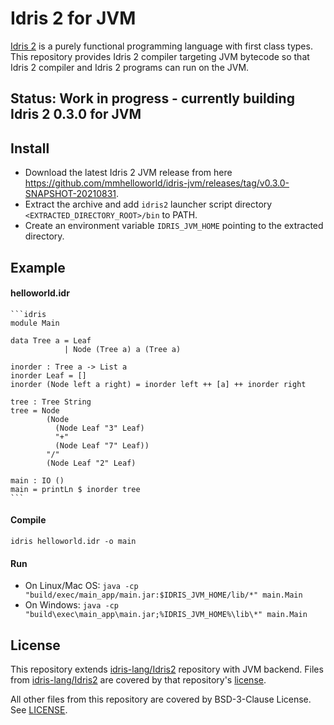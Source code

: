 Idris 2 for JVM
============

[Idris 2](https://idris-lang.org/) is a purely functional programming language
with first class types. This repository provides Idris 2 compiler targeting JVM bytecode so that Idris 2 compiler and Idris 2 programs can run on the JVM.

## Status: Work in progress - currently building Idris 2 0.3.0 for JVM

## Install

* Download the latest Idris 2 JVM release from here https://github.com/mmhelloworld/idris-jvm/releases/tag/v0.3.0-SNAPSHOT-20210831.
* Extract the archive and add `idris2` launcher script directory `<EXTRACTED_DIRECTORY_ROOT>/bin` to PATH.
* Create an environment variable `IDRIS_JVM_HOME` pointing to the extracted directory.

## Example

#### helloworld.idr

    ```idris
    module Main

    data Tree a = Leaf
                | Node (Tree a) a (Tree a)

    inorder : Tree a -> List a
    inorder Leaf = []
    inorder (Node left a right) = inorder left ++ [a] ++ inorder right

    tree : Tree String
    tree = Node
            (Node
              (Node Leaf "3" Leaf)
              "+"
              (Node Leaf "7" Leaf))
            "/"
            (Node Leaf "2" Leaf)

    main : IO ()
    main = printLn $ inorder tree
    ```

#### Compile

`idris helloworld.idr -o main`

#### Run

* On Linux/Mac OS:  `java -cp "build/exec/main_app/main.jar:$IDRIS_JVM_HOME/lib/*" main.Main`
* On Windows:  `java -cp "build\exec\main_app\main.jar;%IDRIS_JVM_HOME%\lib\*" main.Main`

## License
This repository extends [idris-lang/Idris2](https://github.com/idris-lang/Idris2) repository with JVM backend. Files from [idris-lang/Idris2](https://github.com/idris-lang/Idris2) are covered by that repository's [license](https://github.com/idris-lang/Idris2/blob/main/LICENSE).

All other files from this repository are covered by BSD-3-Clause License. See [LICENSE](IDRIS2-LICENSE).
